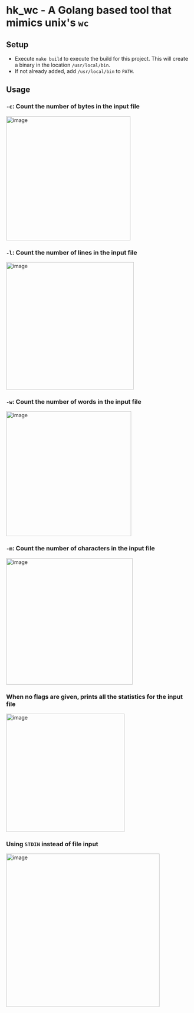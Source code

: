 # hk_wc - A Golang based tool that mimics unix's `wc`

## Setup
- Execute `make build` to execute the build for this project. This will create a binary in the location `/usr/local/bin`.
- If not already added, add `/usr/local/bin` to `PATH`.

## Usage
### `-c`: Count the number of bytes in the input file
<img width="337" alt="image" src="https://github.com/dsvinod90/hk_wc/assets/26185142/5b2784c8-53f9-4910-959b-f0656583b01a">

### `-l`: Count the number of lines in the input file
<img width="346" alt="image" src="https://github.com/dsvinod90/hk_wc/assets/26185142/9a8e210d-a46d-4399-bf9c-6aca083be692">

### `-w`: Count the number of words in the input file
<img width="339" alt="image" src="https://github.com/dsvinod90/hk_wc/assets/26185142/5f86dc3e-1da4-44ca-b35c-fc3f54f574eb">

### `-m`: Count the number of characters in the input file
<img width="343" alt="image" src="https://github.com/dsvinod90/hk_wc/assets/26185142/a6f03b3a-7d60-4a06-b5c0-56c86eb76b80">

### When no flags are given, prints all the statistics for the input file
<img width="321" alt="image" src="https://github.com/dsvinod90/hk_wc/assets/26185142/a4ec2798-c317-43fc-8352-3b0273b63f64">

### Using `STDIN` instead of file input
<img width="416" alt="image" src="https://github.com/dsvinod90/hk_wc/assets/26185142/1828e21d-2d86-4082-854e-860a7fdf34bb">





